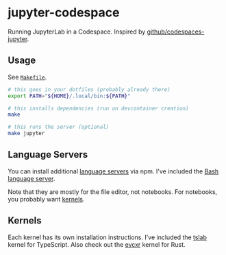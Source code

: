# jupyter-codespace

Running JupyterLab in a Codespace. Inspired by [github/codespaces-jupyter](https://github.com/github/codespaces-jupyter).

## Usage

See [`Makefile`](./Makefile).

```bash
# this goes in your dotfiles (probably already there)
export PATH="${HOME}/.local/bin:${PATH}"

# this installs dependencies (run on devcontainer creation)
make

# this runs the server (optional)
make jupyter
```

## Language Servers

You can install additional [language servers](https://jupyterlab-lsp.readthedocs.io/en/latest/Language%20Servers.html) via npm. I've included the [Bash language server](https://github.com/bash-lsp/bash-language-server).

Note that they are mostly for the file editor, not notebooks. For notebooks, you probably want [kernels](https://github.com/jupyter/jupyter/wiki/Jupyter-kernels).

## Kernels

Each kernel has its own installation instructions. I've included the [tslab](https://github.com/yunabe/tslab) kernel for TypeScript. Also check out the [evcxr](https://github.com/evcxr/evcxr) kernel for Rust.
